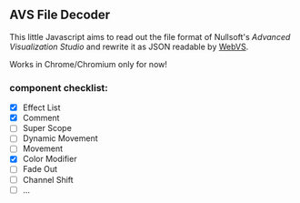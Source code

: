 ## AVS File Decoder
This little Javascript aims to read out the file format of Nullsoft's _Advanced Visualization Studio_ and rewrite it as JSON readable by [WebVS](https://github.com/azeem/webvs).

Works in Chrome/Chromium only for now!

### component checklist:
 - [x] Effect List
 - [x] Comment
 - [ ] Super Scope
 - [ ] Dynamic Movement
 - [ ] Movement
 - [x] Color Modifier
 - [ ] Fade Out
 - [ ] Channel Shift
 - [ ] ...
